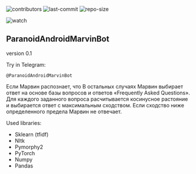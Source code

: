 ![contributors](https://img.shields.io/github/contributors/tesemnikov-av/pelevin-recomendation-bot) ![last-commit](https://img.shields.io/github/last-commit/tesemnikov-av/Pelevin-recomendation-bot) ![repo-size](https://img.shields.io/github/repo-size/tesemnikov-av/Pelevin-recomendation-bot)

![watch](https://img.shields.io/github/watchers/tesemnikov-av/Pelevin-recomendation-bot?style=social) 

ParanoidAndroidMarvinBot
------------
version 0.1

Try in Telegram:

    @ParanoidAndroidMarvinBot

Если Марвин распознает, что 
В остальных случаях Марвин выбирает ответ на основе базы вопросов и ответов «Frequently Asked Questions».
Для каждого заданного вопроса расчитывается косинусное растояние и выбирается ответ с максимальным сходством.
Если сходство ниже определенного предела Марвин не отвечает.

Used libraries:

 - Sklearn (tfidf)
 - Nltk
 - Pymorphy2
 - PyTorch
 - Numpy
 - Pandas
 

